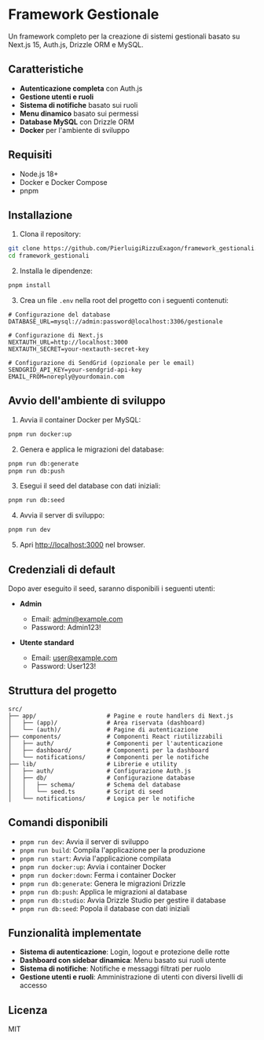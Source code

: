 # Framework Gestionale

Un framework completo per la creazione di sistemi gestionali basato su Next.js 15, Auth.js, Drizzle ORM e MySQL.

## Caratteristiche

- **Autenticazione completa** con Auth.js
- **Gestione utenti e ruoli**
- **Sistema di notifiche** basato sui ruoli
- **Menu dinamico** basato sui permessi
- **Database MySQL** con Drizzle ORM
- **Docker** per l'ambiente di sviluppo

## Requisiti

- Node.js 18+
- Docker e Docker Compose
- pnpm

## Installazione

1. Clona il repository:

```bash
git clone https://github.com/PierluigiRizzuExagon/framework_gestionali.git
cd framework_gestionali
```

2. Installa le dipendenze:

```bash
pnpm install
```

3. Crea un file `.env` nella root del progetto con i seguenti contenuti:

```env
# Configurazione del database
DATABASE_URL=mysql://admin:password@localhost:3306/gestionale

# Configurazione di Next.js
NEXTAUTH_URL=http://localhost:3000
NEXTAUTH_SECRET=your-nextauth-secret-key

# Configurazione di SendGrid (opzionale per le email)
SENDGRID_API_KEY=your-sendgrid-api-key
EMAIL_FROM=noreply@yourdomain.com
```

## Avvio dell'ambiente di sviluppo

1. Avvia il container Docker per MySQL:

```bash
pnpm run docker:up
```

2. Genera e applica le migrazioni del database:

```bash
pnpm run db:generate
pnpm run db:push
```

3. Esegui il seed del database con dati iniziali:

```bash
pnpm run db:seed
```

4. Avvia il server di sviluppo:

```bash
pnpm run dev
```

5. Apri [http://localhost:3000](http://localhost:3000) nel browser.

## Credenziali di default

Dopo aver eseguito il seed, saranno disponibili i seguenti utenti:

- **Admin**

  - Email: admin@example.com
  - Password: Admin123!

- **Utente standard**
  - Email: user@example.com
  - Password: User123!

## Struttura del progetto

```
src/
├── app/                    # Pagine e route handlers di Next.js
│   ├── (app)/              # Area riservata (dashboard)
│   └── (auth)/             # Pagine di autenticazione
├── components/             # Componenti React riutilizzabili
│   ├── auth/               # Componenti per l'autenticazione
│   ├── dashboard/          # Componenti per la dashboard
│   └── notifications/      # Componenti per le notifiche
├── lib/                    # Librerie e utility
│   ├── auth/               # Configurazione Auth.js
│   ├── db/                 # Configurazione database
│   │   ├── schema/         # Schema del database
│   │   └── seed.ts         # Script di seed
│   └── notifications/      # Logica per le notifiche
```

## Comandi disponibili

- `pnpm run dev`: Avvia il server di sviluppo
- `pnpm run build`: Compila l'applicazione per la produzione
- `pnpm run start`: Avvia l'applicazione compilata
- `pnpm run docker:up`: Avvia i container Docker
- `pnpm run docker:down`: Ferma i container Docker
- `pnpm run db:generate`: Genera le migrazioni Drizzle
- `pnpm run db:push`: Applica le migrazioni al database
- `pnpm run db:studio`: Avvia Drizzle Studio per gestire il database
- `pnpm run db:seed`: Popola il database con dati iniziali

## Funzionalità implementate

- **Sistema di autenticazione**: Login, logout e protezione delle rotte
- **Dashboard con sidebar dinamica**: Menu basato sui ruoli utente
- **Sistema di notifiche**: Notifiche e messaggi filtrati per ruolo
- **Gestione utenti e ruoli**: Amministrazione di utenti con diversi livelli di accesso

## Licenza

MIT
